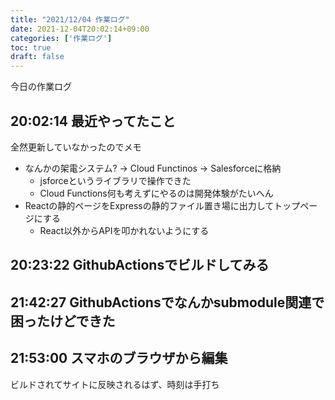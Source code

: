 ```yaml
---
title: "2021/12/04 作業ログ"
date: 2021-12-04T20:02:14+09:00
categories: ['作業ログ']
toc: true
draft: false
---
```


今日の作業ログ
## 20:02:14 最近やってたこと
全然更新していなかったのでメモ
- なんかの架電システム? -> Cloud Functinos -> Salesforceに格納
  - jsforceというライブラリで操作できた
  - Cloud Functions何も考えずにやるのは開発体験がたいへん
- Reactの静的ページをExpressの静的ファイル置き場に出力してトップページにする
  - React以外からAPIを叩かれないようにする

## 20:23:22 GithubActionsでビルドしてみる
## 21:42:27 GithubActionsでなんかsubmodule関連で困ったけどできた
## 21:53:00 スマホのブラウザから編集

ビルドされてサイトに反映されるはず、時刻は手打ち
